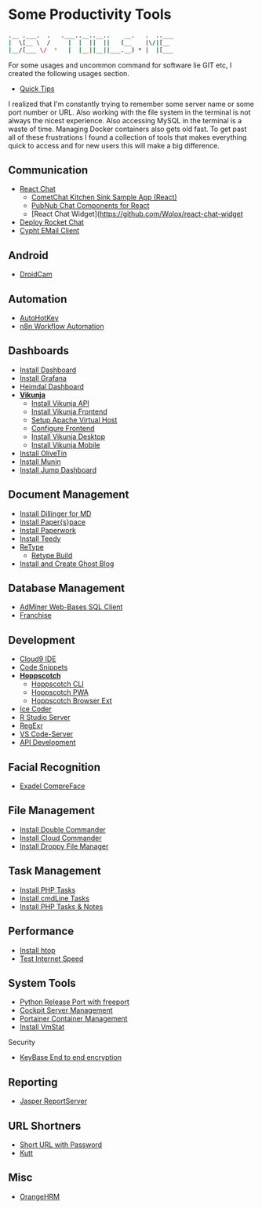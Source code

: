 # Some Productivity Tools

```sh
.__ .___.  .   .___..__..__..    __.   .  ..___
|  \[__ \  /     |  |  ||  ||   (__    |\/|[__ 
|__/[___ \/  *   |  |__||__||___.__) * |  |[___
```                                          

For some usages and uncommon command for software lie GIT etc, I created the following usages section.

- [Quick Tips](http://tips-docs.devserv.me)

I realized that I'm constantly trying to remember some server name or some port number or URL. Also working with the file system in the terminal is not always the nicest experience. Also accessing MySQL in the terminal is a waste of time. Managing Docker containers also gets old fast. To get past all of these frustrations I found a collection of tools that makes everything quick to access and for new users this will make a big difference.

## Communication

- [React Chat](reactChat.md)
  - [CometChat Kitchen Sink Sample App (React)](https://github.com/cometchat-pro/javascript-react-chat-app)
  - [PubNub Chat Components for React](https://github.com/pubnub/react-chat-components)
  - [React Chat Widget](https://github.com/Wolox/react-chat-widget
- [Deploy Rocket Chat](rocketChat.md)
- [Cypht EMail Client](cyphtMail.md)


## Android

- [DroidCam](droidcam.md)

## Automation

- [AutoHotKey](autoHotKey.md)
- [n8n Workflow Automation](n8n.md)

## Dashboards

- [Install Dashboard](dashboard.md)
- [Install Grafana](grafana/README.md)
- [Heimdal Dashboard](https://setup-docs.devserv.me/heimdal)
- **[Vikunja](vikunja/README.md)**  
  - [Install Vikunja API](vikunja/vikunjaApi.md)
  - [Install Vikunja Frontend](vikunja/vikunjaFrontend.md)
  - [Setup Apache Virtual Host](vikunjaVhost.md)
  - [Configure Frontend](vikunjaConfigureFrontend.md)
  - [Install Vikunja Desktop](vikunja/vikunjaDesktop.md)
  - [Install Vikunja Mobile](vikunja/vikunjaMoble.md)
- [Install OliveTin](oliveTin.md)
- [Install Munin](munin.md)
- [Install Jump Dashboard](jump.md)

## Document Management

- [Install Dillinger for MD](https://setup-docs.devserv.me/dillinger)
- [Install Paper{s}pace](paperspace/README.md)
- [Install Paperwork](paperwork.md)
- [Install Teedy](teedy.md)
- [ReType](https://setup-docs.devserv.me/retype)
  - [Retype Build](retypeBuild.md)
- [Install and Create Ghost Blog](ghostblog.md)

## Database Management

- [AdMiner Web-Bases SQL Client](adminer.md)
- [Franchise](https://franchise.cloud/app)

## Development

- [Cloud9 IDE](https://setup-docs.devserv.me/cloud9)
- [Code Snippets](https://setup-docs.devserv.me/codesnippets)
- **[Hoppscotch](hoppscotch/README.md)**
  - [Hoppscotch CLI](hoppscotch/cli.md)
  - [Hoppscotch PWA](hoppscotch/pwa.md)
  - [Hoppscotch Browser Ext](hoppscotch/ext.md)
- [Ice Coder](iceCoder.md)
- [R Studio Server](rstudio.md)
- [RegExr](regexr.md)
- [VS Code-Server](https://setup-docs.devserv.me/codeserverdocker)
- [API Development](daptin.md)

## Facial Recognition

- [Exadel CompreFace](exadelCompreFace.md)

## File Management

- [Install Double Commander](https://setup-docs.devserv.me/doublecommander)
- [Install Cloud Commander](https://setup-docs.devserv.me/cloudcommander)
- [Install Droppy File Manager](https://setup-docs.devserv.me/droppy)

## Task Management

- [Install PHP Tasks](phpTasks.md)
- [Install cmdLine Tasks](cmdLineTasks.md)
- [Install PHP Tasks & Notes](phpTasksNotes.md)

## Performance

- [Install htop](htop.md)
- [Test Internet Speed](speedTest.md)

## System Tools

- [Python Release Port with freeport](freeport.md)
- [Cockpit Server Management](https://setup-docs.devserv.me/cockpit)
- [Portainer Container Management](https://setup-docs.devserv.me/portainer)
- [Install VmStat](vmstat.md)

Security

- [KeyBase  End to end encryption](./keybase/README.md)

## Reporting

- [Jasper ReportServer](https://reports-docs.devserv.me/)

## URL Shortners

- [Short URL with Password](https://jstrieb.github.io/link-lock/create)
- [Kutt](kutt.md)

## Misc

- [OrangeHRM](orangeHrm.md)

